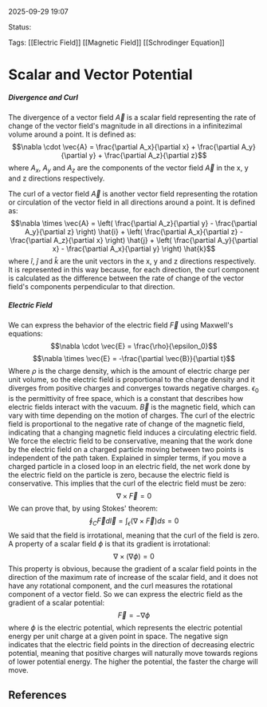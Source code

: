 
2025-09-29 19:07

Status: 

Tags: [[Electric Field]] [[Magnetic Field]] [[Schrodinger Equation]]

# Scalar and Vector Potential
##### Divergence and Curl
The divergence of a vector field $\vec{A}$  is a scalar field representing the rate of change of the vector field's magnitude in all directions in a infinitezimal volume around a point. It is defined as:
$$\nabla \cdot \vec{A} = \frac{\partial A_x}{\partial x} + \frac{\partial A_y}{\partial y} + \frac{\partial A_z}{\partial z}$$
where $A_x$, $A_y$ and $A_z$ are the components of the vector field $\vec{A}$ in the x, y and z directions respectively.

The curl of a vector field $\vec{A}$ is another vector field representing the rotation or circulation of the vector field in all directions around a point. It is defined as:
$$\nabla \times \vec{A} = \left( \frac{\partial A_z}{\partial y} - \frac{\partial A_y}{\partial z} \right) \hat{i} + \left( \frac{\partial A_x}{\partial z} - \frac{\partial A_z}{\partial x} \right) \hat{j} + \left( \frac{\partial A_y}{\partial x} - \frac{\partial A_x}{\partial y} \right) \hat{k}$$
where $\hat{i}$, $\hat{j}$ and $\hat{k}$ are the unit vectors in the x, y and z directions respectively.
It is represented in this way because, for each direction, the curl component is calculated as the difference between the rate of change of the vector field's components perpendicular to that direction. 
##### Electric Field
We can express the behavior of the electric field $\vec{F}$ using Maxwell's equations:
$$\nabla \cdot \vec{E} = \frac{\rho}{\epsilon_0}$$
$$\nabla \times \vec{E} = -\frac{\partial \vec{B}}{\partial t}$$
Where $\rho$ is the charge density, which is the amount of electric charge per unit volume, so the electric field is proportional to the charge density and it diverges from positive charges and converges towards negative charges. $\epsilon_0$ is the permittivity of free space, which is a constant that describes how electric fields interact with the vacuum. $\vec{B}$ is the magnetic field, which can vary with time depending on the motion of charges. The curl of the electric field is proportional to the negative rate of change of the magnetic field, indicating that a changing magnetic field induces a circulating electric field. 
We force the electric field to be conservative, meaning that the work done by the electric field on a charged particle moving between two points is independent of the path taken. Explained in simpler terms, if you move a charged particle in a closed loop in an electric field, the net work done by the electric field on the particle is zero, because the electric field is conservative.
This implies that the curl of the electric field must be zero:
$$\nabla \times \vec{F} = 0$$
We can prove that, by using Stokes' theorem:
$$\oint_C \vec{F} d\vec{l} = \int_{\epsilon} (\nabla \times \vec{F}) ds = 0$$
We said that the field is irrotational, meaning that the curl of the field is zero.
A property of a scalar field $\phi$ is that its gradient is irrotational:
$$\nabla \times (\nabla \phi) = 0$$
This property is obvious, because the gradient of a scalar field points in the direction of the maximum rate of increase of the scalar field, and it does not have any rotational component, and the curl measures the rotational component of a vector field.
So we can express the electric field as the gradient of a scalar potential:
$$\vec{F} = -\nabla \phi$$ where $\phi$ is the electric potential, which represents the electric potential energy per unit charge at a given point in space. The negative sign indicates that the electric field points in the direction of decreasing electric potential, meaning that positive charges will naturally move towards regions of lower potential energy. The higher the potential, the faster the charge will move. 

## References
